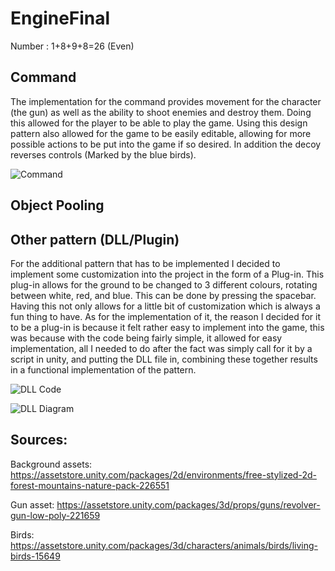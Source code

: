 # EngineFinal

Number : 1+8+9+8=26 (Even)


## Command 

The implementation for the command provides movement for the character (the gun) as well as the ability to shoot enemies and destroy them. Doing this allowed for the player to be able to play the game. Using this design pattern also allowed for the game to be easily editable, allowing for more possible actions to be put into the game if so desired. In addition the decoy reverses controls (Marked by the blue birds). 

![Command](https://github.com/user-attachments/assets/a8461908-b142-40d2-8618-ebe16d2a3d1f)


## Object Pooling


## Other pattern (DLL/Plugin)

For the additional pattern that has to be implemented I decided to implement some customization into the project in the form of a Plug-in. This plug-in allows for the ground to be changed to 3 different colours, rotating between white, red, and blue. This can be done by pressing the spacebar. Having this not only allows for a little bit of customization which is always a fun thing to have. As for the implementation of it, the reason I decided for it to be a plug-in is because it felt rather easy to implement into the game, this was because with the code being fairly simple, it allowed for easy implementation, all I needed to do after the fact was simply call for it by a script in unity, and putting the DLL file in, combining these together results in a functional implementation of the pattern. 

![DLL Code](https://github.com/user-attachments/assets/fc1a97fb-e2df-475a-87c9-0f13015f66f7)

![DLL Diagram](https://github.com/user-attachments/assets/5a49bf41-1a69-48f7-a274-24591d4b2e0d)

## Sources: 

Background assets: https://assetstore.unity.com/packages/2d/environments/free-stylized-2d-forest-mountains-nature-pack-226551

Gun asset: https://assetstore.unity.com/packages/3d/props/guns/revolver-gun-low-poly-221659

Birds: https://assetstore.unity.com/packages/3d/characters/animals/birds/living-birds-15649
